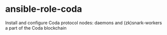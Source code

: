 # ansible-role-coda
Install and configure Coda protocol nodes: daemons and (zk)snark-workers a part of the Coda blockchain
